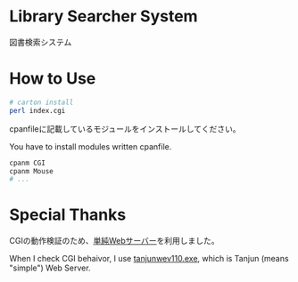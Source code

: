 # Library Searcher System

図書検索システム



# How to Use

```sh
# carton install
perl index.cgi
```

cpanfileに記載しているモジュールをインストールしてください。

You have to install modules written cpanfile.

```sh
cpanm CGI
cpanm Mouse
# ...
```



# Special Thanks

CGIの動作検証のため、[単純Webサーバー](https://www.vector.co.jp/soft/dl/winnt/net/se453091.html)を利用しました。

When I check CGI behaivor, I use [tanjunwev110.exe](https://www.vector.co.jp/soft/dl/winnt/net/se453091.html), which is Tanjun (means "simple") Web Server.

